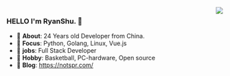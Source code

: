 <img align="right" src="https://github-readme-stats.vercel.app/api?username=sususama5555&show_icons=true&icon_color=CE1D2D&text_color=718096&theme=radical" />

### HELLO I'm RyanShu. 👋

- :boy: **About**: 24 Years old Developer from China.
- :orange_book: **Focus**: Python, Golang, Linux, Vue.js
- :hammer: **jobs**: Full Stack Developer
- :basketball: **Hobby**: Basketball, PC-hardware, Open source
- :seedling: **Blog**: https://notspr.com/

